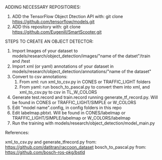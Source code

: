 ADDING NECESSARY REPOSITORIES:

1. ADD the TensorFlow Object Dtection API with: git clone https://github.com/tensorflow/models.git
2. ADD this repository with: git clone https://github.com/Eugenill/SmartScooter.git

STEPS TO CREATE AN OBJECT DETECTOR:

1. Import Images of your dataset to models/research/object_detection/images/"name of the datset"/train and /test
2. Import xml (or yaml) annotations of your dataset in models/research/object_detection/annotations/"name of the dataset"
3. Convert to csv annotations:
    1. From xml: run xml_to_csv.py in CONES or TRAFFIC_LIGHT folders
    2. From yaml: run bosch_to_pascal.py to convert them into xml, and xml_to_csv.py to csv in TL_W_COLORS
4. Generate test.record and train.record running generate_tf_record.py. Will be found in CONES or TRAFFIC_LIGHT/SIMPLE or W_COLORS
5. Edit "model name".config, in config folders in this repo
6. Edit labelmap.pbtxt. Will be found in CONES/labelmap or TRAFFIC_LIGHT/SIMPLE/labelmap or W_COLORS/labelmap
7. Run the training with models/research/object_detection/model_main.py

References:

xml_to_csv.py and generate_tfrecord.py from: https://github.com/datitran/raccoon_dataset
bosch_to_pascal.py from: https://github.com/bosch-ros-pkg/bstld
